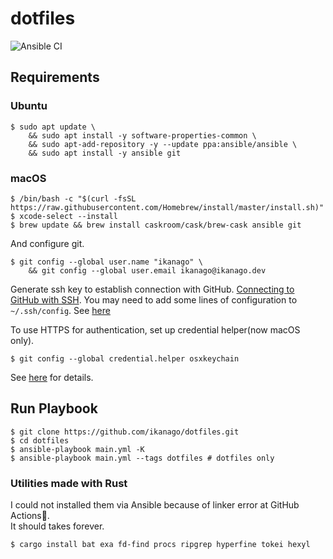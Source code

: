 # dotfiles

![Ansible CI](https://github.com/ikanago/dotfiles/workflows/Ansible%20CI/badge.svg?branch=master)

## Requirements
### Ubuntu
```
$ sudo apt update \
    && sudo apt install -y software-properties-common \
    && sudo apt-add-repository -y --update ppa:ansible/ansible \
    && sudo apt install -y ansible git
```

### macOS
```
$ /bin/bash -c "$(curl -fsSL https://raw.githubusercontent.com/Homebrew/install/master/install.sh)"
$ xcode-select --install
$ brew update && brew install caskroom/cask/brew-cask ansible git
```

And configure git.
```
$ git config --global user.name "ikanago" \
    && git config --global user.email ikanago@ikanago.dev
```
Generate ssh key to establish connection with GitHub. [Connecting to GitHub with SSH](https://docs.github.com/ja/github/authenticating-to-github/connecting-to-github-with-ssh). You may need to add some lines of configuration to `~/.ssh/config`. See [here](https://gist.github.com/ikanago/cbbaffbef12b86f6cbb60886b30d4ac0)  

To use HTTPS for authentication, set up credential helper(now macOS only).
```
$ git config --global credential.helper osxkeychain
```
See [here](https://docs.github.com/en/github/using-git/caching-your-github-credentials-in-git) for details.

## Run Playbook
```
$ git clone https://github.com/ikanago/dotfiles.git
$ cd dotfiles
$ ansible-playbook main.yml -K
$ ansible-playbook main.yml --tags dotfiles # dotfiles only
```

### Utilities made with Rust
I could not installed them via Ansible because of linker error at GitHub Actions🤔.  
It should takes forever.
```
$ cargo install bat exa fd-find procs ripgrep hyperfine tokei hexyl
```

